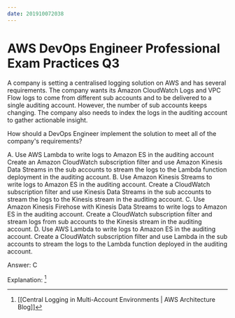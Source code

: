 ```yaml
---
date: 201910072038
---
```

# AWS DevOps Engineer Professional Exam Practices Q3

A company is setting a centralised logging solution on AWS and has several requirements. The company wants its Amazon CloudWatch Logs and VPC Flow logs to come from different sub accounts and to be delivered to a single auditing account. However, the number of sub accounts keeps changing. The company also needs to index the logs in the auditing account to gather actionable insight.

How should a DevOps Engineer implement the solution to meet all of the company's requirements?


A. Use AWS Lambda to write logs to Amazon ES in the auditing account Create an Amazon CloudWatch subscription filter and use Amazon Kinesis Data Streams in the sub accounts to stream the logs to the Lambda function deployment in the auditing account.
B. Use Amazon Kinesis Streams to write logs to Amazon ES in the auditing account. Create a CloudWatch subscription filter and use Kinesis Data Streams in the sub accounts to stream the logs to the Kinesis stream in the auditing account.
C. Use Amazon Kinesis Firehose with Kinesis Data Streams to write logs to Amazon ES in the auditing account. Create a CloudWatch subscription filter and stream logs from sub accounts to the Kinesis stream in the auditing account.
D. Use AWS Lambda to write logs to Amazon ES in the auditing account. Create a CloudWatch subscription filter and use Lambda in the sub accounts to stream the logs to the Lambda function deployed in the auditing account.

Answer: C

Explanation: [^54A8F709430E]


[^54A8F709430E]: [[Central Logging in Multi-Account Environments | AWS Architecture Blog]]
